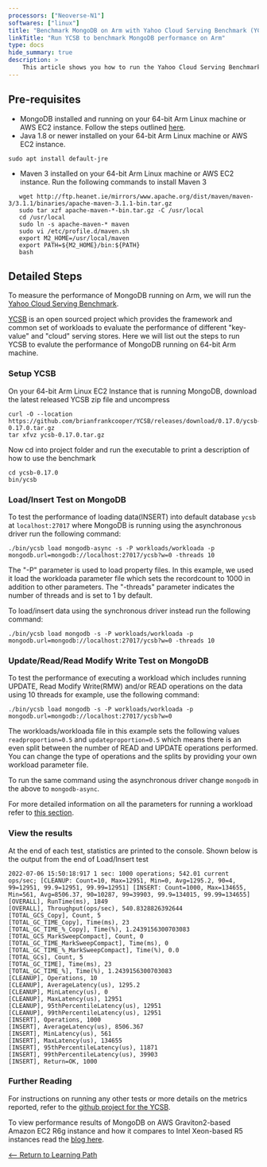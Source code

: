 ```yaml
---
processors: ["Neoverse-N1"]
softwares: ["linux"]
title: "Benchmark MongoDB on Arm with Yahoo Cloud Serving Benchmark (YCSB)"
linkTitle: "Run YCSB to benchmark MongoDB performance on Arm"
type: docs
hide_summary: true
description: >
    This article shows you how to run the Yahoo Cloud Serving Benchmark on MongoDB to measure performance, such as latency and throughput.
---
```


## Pre-requisites

* MongoDB installed and running on your 64-bit Arm Linux machine or AWS EC2 instance. Follow the steps outlined [here](/cloud/webservice/mongodb).
* Java 1.8 or newer installed on your 64-bit Arm Linux machine or AWS EC2 instance.
```console
sudo apt install default-jre
```
* Maven 3 installed on your 64-bit Arm Linux machine or AWS EC2 instance. Run the following commands to install Maven 3
```console
   wget http://ftp.heanet.ie/mirrors/www.apache.org/dist/maven/maven-3/3.1.1/binaries/apache-maven-3.1.1-bin.tar.gz
   sudo tar xzf apache-maven-*-bin.tar.gz -C /usr/local
   cd /usr/local
   sudo ln -s apache-maven-* maven
   sudo vi /etc/profile.d/maven.sh
   export M2_HOME=/usr/local/maven
   export PATH=${M2_HOME}/bin:${PATH}
   bash 

```

## Detailed Steps

To measure the performance of MongoDB running on Arm, we will run the [Yahoo Cloud Serving Benchmark](http://github.com/brianfrankcooper/YCSB).

[YCSB](https://research.yahoo.com/news/yahoo-cloud-serving-benchmark/) is an open sourced project which provides the framework and common set of workloads to evaluate the performance of different "key-value" and "cloud" serving stores. Here we will list out the steps to run YCSB to evalute the performance of MongoDB running on 64-bit Arm machine.

### Setup YCSB 

On your 64-bit Arm Linux EC2 Instance that is running MongoDB, download the latest released YCSB zip file and uncompress

```console
curl -O --location https://github.com/brianfrankcooper/YCSB/releases/download/0.17.0/ycsb-0.17.0.tar.gz
tar xfvz ycsb-0.17.0.tar.gz

```

Now cd into project folder and run the executable to print a description of how to use the benchmark

```console
cd ycsb-0.17.0
bin/ycsb

```


### Load/Insert Test on MongoDB

To test the performance of loading data(INSERT) into default database `ycsb` at `localhost:27017` where MongoDB is running using the asynchronous driver run the following command:

```console
./bin/ycsb load mongodb-async -s -P workloads/workloada -p mongodb.url=mongodb://localhost:27017/ycsb?w=0 -threads 10

```
The "-P" parameter is used to load property files. In this example, we used it load the workloada parameter file which sets the recordcount to 1000 in addition to other parameters. The "-threads" parameter indicates the number of threads and is set to 1 by default.


To load/insert data using the synchronous driver instead run the following command:

```console
./bin/ycsb load mongodb -s -P workloads/workloada -p mongodb.url=mongodb://localhost:27017/ycsb?w=0 -threads 10
```



### Update/Read/Read Modify Write Test on MongoDB

To test the performance of executing a workload which includes running UPDATE, Read Modify Write(RMW) and/or READ operations on the data using 10 threads for example, use the following command:

```console
./bin/ycsb load mongodb -s -P workloads/workloada -p mongodb.url=mongodb://localhost:27017/ycsb?w=0
```

The workloads/workloada file in this example sets the following values `readproportion=0.5` and  `updateproportion=0.5` which means there is an even split between the number of READ and UPDATE operations performed. You can change the type of operations and the splits by providing your own workload parameter file.

To run the same command using the asynchronous driver change `mongodb` in the above to `mongodb-async`. 

For more detailed information on all the parameters for running a workload refer to [this section](https://github.com/brianfrankcooper/YCSB/wiki/Running-a-Workload).

### View the results

At the end of each test, statistics are printed to the console. Shown below is the output from the end of Load/Insert test

```
2022-07-06 15:50:18:917 1 sec: 1000 operations; 542.01 current ops/sec; [CLEANUP: Count=10, Max=12951, Min=0, Avg=1295.2, 90=4, 99=12951, 99.9=12951, 99.99=12951] [INSERT: Count=1000, Max=134655, Min=561, Avg=8506.37, 90=10287, 99=39903, 99.9=134015, 99.99=134655]
[OVERALL], RunTime(ms), 1849
[OVERALL], Throughput(ops/sec), 540.8328826392644
[TOTAL_GCS_Copy], Count, 5
[TOTAL_GC_TIME_Copy], Time(ms), 23
[TOTAL_GC_TIME_%_Copy], Time(%), 1.2439156300703083
[TOTAL_GCS_MarkSweepCompact], Count, 0
[TOTAL_GC_TIME_MarkSweepCompact], Time(ms), 0
[TOTAL_GC_TIME_%_MarkSweepCompact], Time(%), 0.0
[TOTAL_GCs], Count, 5
[TOTAL_GC_TIME], Time(ms), 23
[TOTAL_GC_TIME_%], Time(%), 1.2439156300703083
[CLEANUP], Operations, 10
[CLEANUP], AverageLatency(us), 1295.2
[CLEANUP], MinLatency(us), 0
[CLEANUP], MaxLatency(us), 12951
[CLEANUP], 95thPercentileLatency(us), 12951
[CLEANUP], 99thPercentileLatency(us), 12951
[INSERT], Operations, 1000
[INSERT], AverageLatency(us), 8506.367
[INSERT], MinLatency(us), 561
[INSERT], MaxLatency(us), 134655
[INSERT], 95thPercentileLatency(us), 11871
[INSERT], 99thPercentileLatency(us), 39903
[INSERT], Return=OK, 1000

```

### Further Reading

For instructions on running any other tests or more details on the metrics reported, refer to the [github project for the YCSB](https://github.com/brianfrankcooper/YCSB/wiki/).

To view performance results of MongoDB on AWS Graviton2-based Amazon EC2 R6g instance and how it compares to Intel Xeon-based R5 instances read the [blog here](https://community.arm.com/arm-community-blogs/b/operating-systems-blog/posts/mongodb-performance-on-aws-with-the-arm-graviton2).

[<-- Return to Learning Path](/cloud/webservice/mongodb-lp/#sections)

